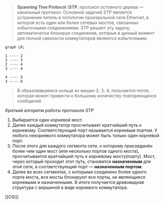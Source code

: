 > **Spanning Tree Protocol** (**STP**, протокол остовного дерева — канальный протокол. Основной задачей STP является устранение петель в топологии произвольной сети Ethernet, в которой есть один или более сетевых мостов, связанных избыточными соединениями. STP решает эту задачу, автоматически блокируя соединения, которые в данный момент для полной связности коммутаторов являются избыточными.

```mermaid
graph LR;

1 ---- 2
2 ---- 3
2 ---- 4
3 ---- 4

4 ---- 5
3 ---- 6

```
> В образовавшемся кольце из машин 2; 3; 4; получается петля, которая может привести к большому количеству повторяющихся сообщений.

_Краткий алгоритм работы протокола STP_
1.  Выбирается один корневой мост.
2.  Далее каждый коммутатор просчитывает кратчайший путь к корневому. Соответствующий порт называется корневым портом. У любого некорневого коммутатора может быть только один корневой порт.
3.  После этого для каждого сегмента сети, к которому присоединён более чем один мост (или несколько портов одного моста), просчитывается кратчайший путь к корневому мосту(порту). Мост, через который проходит этот путь, становится **назначенным** для этой сети, а соответствующий порт — **назначенным портом**.
4.  Далее во всех сегментах, с которыми соединено более одного порта моста, все мосты блокируют все порты, не являющиеся корневыми и назначенными. В итоге получается древовидная структура с вершиной в виде корневого коммутатора.

[[OSI]]
